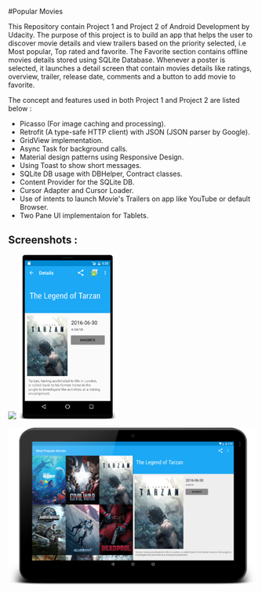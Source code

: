 #Popular Movies 

This Repository contain Project 1 and Project 2 of Android Development by Udacity. The purpose of this project is to build an app that helps the user to discover movie details and view trailers based on the priority selected, i.e Most popular, Top rated and favorite. The Favorite section contains offline movies details stored using SQLite Database. Whenever a poster is selected, it launches a detail screen that contain movies details like ratings, overview, trailer, release date, comments and a button to add movie to favorite.

The concept and features used in both Project 1 and Project 2 are listed below :

 - Picasso (For image caching and processing).
 - Retrofit (A type-safe HTTP client) with JSON (JSON parser by Google).
 - GridView implementation. 
 - Async Task for background calls.
 - Material design patterns using Responsive Design.
 - Using Toast to show short messages.
 - SQLite DB usage with DBHelper, Contract classes.
 - Content Provider for the SQLite DB.
 - Cursor Adapter and Cursor Loader.
 - Use of intents to launch Movie's Trailers on app like YouTube or default Browser.
 - Two Pane UI implementaion for Tablets. 

Screenshots :
---------------------

<img width="40%" src="/art/Phone_PosterGrid.png" />     <img width="40%" src="/art/Movie's_Detail.png" />


![tablet-landscape](/art/Tablet.png)
